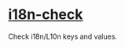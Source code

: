 # [i18n-check](https://github.com/activist-org/slides/tree/main/i18n_check)

Check i18n/L10n keys and values.

<!-- ### Presentations

- 2025/X/Y: NAME_OF_EVENT ([commit hash](commit_url)) -->
